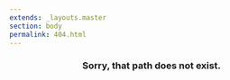 ```yaml
---
extends: _layouts.master
section: body
permalink: 404.html
---
```


<div align="center">
    <h3> Sorry, that path does not exist. </h3>
</div>
